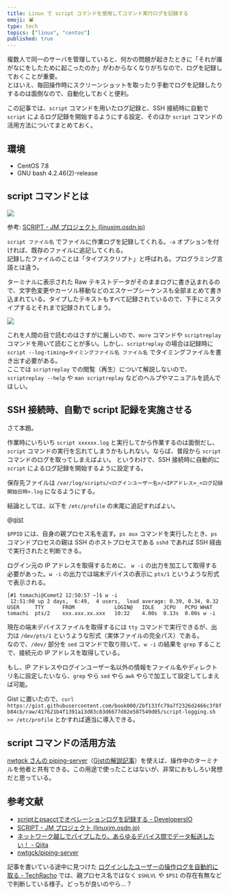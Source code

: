 ```yaml
---
title: Linux で script コマンドを使用してコマンド実行ログを記録する
emoji: 📽️
type: tech
topics: ["linux", "centos"]
published: true
---
```


複数人で同一のサーバを管理していると、何かの問題が起きたときに「それが誰がなにをしたために起こったのか」がわからなくなりがちなので、ログを記録しておくことが重要。  
とはいえ、毎回操作時にスクリーンショットを取ったり手動でログを記録したりするのは面倒なので、自動化しておくと便利。

この記事では、`script` コマンドを用いたログ記録と、SSH 接続時に自動で `script` によるログ記録を開始するようにする設定、そのほか `script` コマンドの活用方法についてまとめておく。

## 環境

- CentOS 7.8
- GNU bash 4.2.46(2)-release

## script コマンドとは

![](https://storage.googleapis.com/zenn-user-upload/faa935de31e8d379d631380b.gif)

参考: [SCRIPT - JM プロジェクト (linuxjm.osdn.jp)](https://linuxjm.osdn.jp/html/util-linux/man1/script.1.html)

`script ファイル名` でファイルに作業ログを記録してくれる。`-a` オプションを付ければ、既存のファイルに追記してくれる。  
記録したファイルのことは「タイプスクリプト」と呼ばれる。プログラミング言語とは違う。

ターミナルに表示された Raw テキストデータがそのままログに書き込まれるので、文字色変更やカーソル移動などのエスケープシーケンスも全部まとめて書き込まれている。タイプしたテキストもすべて記録されているので、下手にミスタイプするとそれまで記録されてしまう。

![](https://storage.googleapis.com/zenn-user-upload/41152cf5655109b68155f91c.png)

これを人間の目で読むのはさすがに厳しいので、`more` コマンドや `scriptreplay` コマンドを用いて読むことが多い。しかし、`scriptreplay` の場合は記録時に `script --log-timing=タイミングファイル名 ファイル名` でタイミングファイルを書き出す必要がある。  
ここでは `scriptreplay` での閲覧（再生）について解説しないので、 `scriptreplay --help` や `man scriptreplay` などのヘルプやマニュアルを読んでほしい。

## SSH 接続時、自動で script 記録を実施させる

さて本題。

作業時にいちいち `script xxxxxx.log` と実行してから作業するのは面倒だし、`script` コマンドの実行を忘れてしまうかもしれない。ならば、普段から `script` コマンドのログを取ってしまえばよい。
というわけで、SSH 接続時に自動的に `script` によるログ記録を開始するように設定する。

保存先ファイルは `/var/log/scripts/<ログインユーザー名>/<IPアドレス>_<ログ記録開始日時>.log` になるようにする。

結論としては、以下を `/etc/profile` の末尾に追記すればよい。

@[gist](https://gist.github.com/book000/2bf133fc79a7f2326d2466c3f8fb84cb)

`$PPID` には、自身の親プロセス名を返す。`ps aux` コマンドを実行したとき、`ps` コマンドプロセスの親は SSH のホストプロセスである `sshd` であれば SSH 経由で実行されたと判断できる。

ログイン元の IP アドレスを取得するために、 `w -i` の出力を加工して取得する必要があった。`w -i` の出力では端末デバイスの表示に `pts/1` というような形式で表示される。

```shell
[#1 tomachi@Comet2 12:50:57 ~]$ w -i
 12:51:00 up 2 days,  6:49,  4 users,  load average: 0.39, 0.34, 0.32
USER     TTY      FROM             LOGIN@   IDLE   JCPU   PCPU WHAT
tomachi  pts/2    xxx.xxx.xx.xxx   10:32    4.00s  0.13s  0.00s w -i
```

現在の端末デバイスファイルを取得するには `tty` コマンドで実行できるが、出力は `/dev/pts/1` というような形式（実体ファイルの完全パス）である。  
なので、`/dev/` 部分を `sed` コマンドで取り除いて、`w -i` の結果を `grep` することで、接続元の IP アドレスを取得している。

もし、IP アドレスやログインユーザー名以外の情報をファイル名やディレクトリ名に設定したいなら、`grep` やら `sed` やら `awk` やらで加工して設定してしまえば可能。

Gist に置いたので、`curl https://gist.githubusercontent.com/book000/2bf133fc79a7f2326d2466c3f8fb84cb/raw/417621b4f1391a13d83c83d6677d82e587549d05/script-logging.sh >> /etc/profile` とかすれば適当に導入できる。

## script コマンドの活用方法

[nwtgck さんの piping-server](https://github.com/nwtgck/piping-server)（[Gistの解説記事](https://qiita.com/nwtgck/items/78309fc529da7776cba0#%E3%82%BF%E3%83%BC%E3%83%9F%E3%83%8A%E3%83%AB%E3%81%AE%E7%94%BB%E9%9D%A2%E3%82%92%E5%85%B1%E6%9C%89%E3%81%99%E3%82%8B)）を使えば、操作中のターミナルを他者と共有できる。この用途で使ったことはないが、非常におもしろい発想だと思っている。

## 参考文献

- [scriptとpsacctでオペレーションログを記録する - DevelopersIO](https://dev.classmethod.jp/articles/logging_operation_using_script_and_psacct/)
- [SCRIPT - JM プロジェクト (linuxjm.osdn.jp)](https://linuxjm.osdn.jp/html/util-linux/man1/script.1.html)
- [ネットワーク越しでパイプしたり、あらゆるデバイス間でデータ転送したい！ - Qiita](https://qiita.com/nwtgck/items/78309fc529da7776cba0)
- [nwtgck/piping-server](https://github.com/nwtgck/piping-server)

記事を書いている途中に見つけた [ログインしたユーザーの操作ログを自動的に取る - TechRacho](https://techracho.bpsinc.jp/yamasita-taisuke/2014_04_03/16278) では、親プロセス名ではなく `$SHLVL` や `$PS1` の存在有無などで判断している様子。どっちが良いのやら…？
